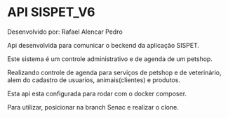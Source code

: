 # API SISPET_V6

Desenvolvido por: Rafael Alencar Pedro

Api desenvolvida para comunicar o beckend da aplicação SISPET.

Este sistema é um controle administrativo e de agenda de um petshop. 

Realizando controle de agenda para serviços de petshop e de veterinário, alem do cadastro de usuarios, animais(clientes) e produtos. 

Esta api esta configurada para rodar com o docker composer.

Para utilizar, posicionar na branch Senac e realizar o clone.
